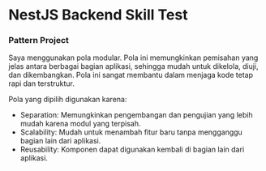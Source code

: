 # NestJS Backend Skill Test

### Pattern Project

Saya menggunakan pola modular. Pola ini memungkinkan pemisahan yang jelas antara berbagai bagian aplikasi, sehingga mudah untuk dikelola, diuji, dan dikembangkan. Pola ini sangat membantu dalam menjaga kode tetap rapi dan terstruktur.

Pola yang dipilih digunakan karena:

- Separation: Memungkinkan pengembangan dan pengujian yang lebih mudah karena modul yang terpisah.
- Scalability: Mudah untuk menambah fitur baru tanpa mengganggu bagian lain dari aplikasi.
- Reusability: Komponen dapat digunakan kembali di bagian lain dari aplikasi.